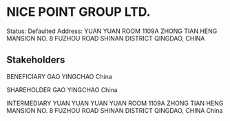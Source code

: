 # NICE POINT GROUP LTD.
Status: Defaulted
Address: YUAN YUAN ROOM 1109A ZHONG TIAN HENG MANSION NO. 8 FUZHOU ROAD SHINAN DISTRICT QINGDAO, CHINA

## Stakeholders
BENEFICIARY
GAO YINGCHAO
China


SHAREHOLDER
GAO YINGCHAO
China


INTERMEDIARY
YUAN YUAN
YUAN YUAN ROOM 1109A ZHONG TIAN HENG MANSION NO. 8 FUZHOU ROAD SHINAN DISTRICT QINGDAO, CHINA
China



